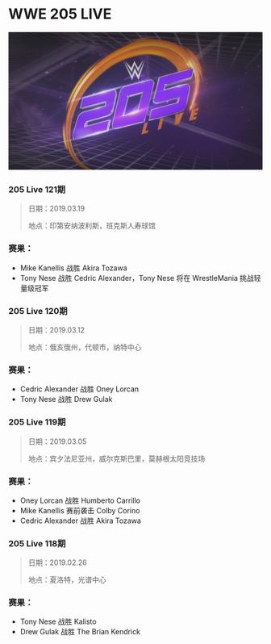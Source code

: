 # WWE 205 LIVE

![](logo.jpg)

### 205 Live 121期
> 日期：2019.03.19
>
> 地点：印第安纳波利斯，班克斯人寿球馆

### 赛果：
- Mike Kanellis 战胜 Akira Tozawa
- Tony Nese 战胜 Cedric Alexander，Tony Nese 将在 WrestleMania 挑战轻量级冠军

### 205 Live 120期
> 日期：2019.03.12
>
> 地点：俄亥俄州，代顿市，纳特中心

### 赛果：
- Cedric Alexander 战胜 Oney Lorcan
- Tony Nese 战胜 Drew Gulak

### 205 Live 119期
> 日期：2019.03.05
>
> 地点：宾夕法尼亚州，威尔克斯巴里，莫赫根太阳竞技场

### 赛果：
- Oney Lorcan 战胜 Humberto Carrillo
- Mike Kanellis 赛前袭击 Colby Corino
- Cedric Alexander 战胜 Akira Tozawa

### 205 Live 118期
> 日期：2019.02.26
>
> 地点：夏洛特，光谱中心

### 赛果：
- Tony Nese 战胜 Kalisto
- Drew Gulak 战胜 The Brian Kendrick

